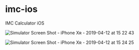 # imc-ios
IMC Calculator iOS

![Simulator Screen Shot - iPhone Xʀ - 2019-04-12 at 15 22 43](https://user-images.githubusercontent.com/39272194/56058095-e26e3000-5d36-11e9-9c36-15e8d23a0a2e.png)

![Simulator Screen Shot - iPhone Xʀ - 2019-04-12 at 15 24 25](https://user-images.githubusercontent.com/39272194/56058193-15b0bf00-5d37-11e9-942c-534bb5b50873.png)

